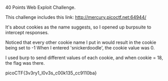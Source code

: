 40 Points Web Exploit Challenge.

This challenge includes this link: http://mercury.picoctf.net:64944/

It's about cookies as the name suggests, so I opened up burpsuite to intercept responses.

Noticed that every other cookie name I put in would result in the cookie being set to -1
When I entered 'snickerdoodle', the cookie value was 0.

I used burp to send different values of each cookie, and when cookie = 18, the flag was there. 

picoCTF{3v3ry1_l0v3s_c00k135_cc9110ba}
